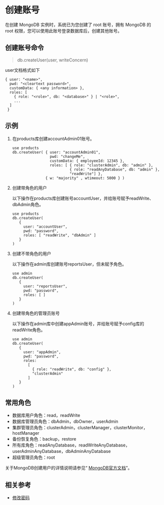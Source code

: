 # 创建账号

在创建 MongoDB 实例时，系统已为您创建了 root 账号，拥有 MongoDB 的 root 权限，您可以使用此账号登录数据库后，创建其他账号。

## 创建账号命令

> db.createUser(user, writeConcern)

user文档格式如下
```
{ user: "<name>",
  pwd: "<cleartext password>",
  customData: { <any information> },
  roles: [
    { role: "<role>", db: "<database>" } | "<role>",
    ...
  ]
 }
```

## 示例

1. 在products库创建accountAdmin01账号。

   ```
   use products
   db.createUser( { user: "accountAdmin01",
                    pwd: "changeMe",
                    customData: { employeeId: 12345 },
                    roles: [ { role: "clusterAdmin", db: "admin" },
                             { role: "readAnyDatabase", db: "admin" },
                             "readWrite"] },
                  { w: "majority" , wtimeout: 5000 } )
   ```


2. 创建带角色的用户

   以下操作在products库创建账号accountUser，并给账号赋予readWrite、dbAdmin角色。
   ```
   use products
   db.createUser(
      {
        user: "accountUser",
        pwd: "password",
        roles: [ "readWrite", "dbAdmin" ]
      }
   )
   ```
3. 创建不带角色的用户

   以下操作在admin库创建账号reportsUser，但未赋予角色。
   ```
   use admin
   db.createUser(
      {
        user: "reportsUser",
        pwd: "password",
        roles: [ ]
      }
   )
   ```

4. 创建带角色的管理员账号

   以下操作在admin库中创建appAdmin账号，并给账号赋予config库的readWrite角色。
   ```
   use admin
   db.createUser(
      {
        user: "appAdmin",
        pwd: "password",
        roles:
          [
            { role: "readWrite", db: "config" },
            "clusterAdmin"
          ]
      }
   )
   ```

## 常用角色

- 数据库用户角色：read，readWrite
- 数据库管理员角色：dbAdmin，dbOwner，userAdmin
- 集群管理员角色：clusterAdmin，clusterManager，clusterMonitor，hostManager
- 备份恢复角色：backup，restore
- 所有库角色：readAnyDatabase，readWriteAnyDatabase，userAdminAnyDatabase，dbAdminAnyDatabase
- 超级管理员角色：root 


关于MongoDB创建用户的详情说明请参见“ [MongoDB官方文档](https://docs.mongodb.com/v3.2/reference/method/db.createUser/#local-database)”。



## 相关参考

- [修改密码](Reset-Password.md)
